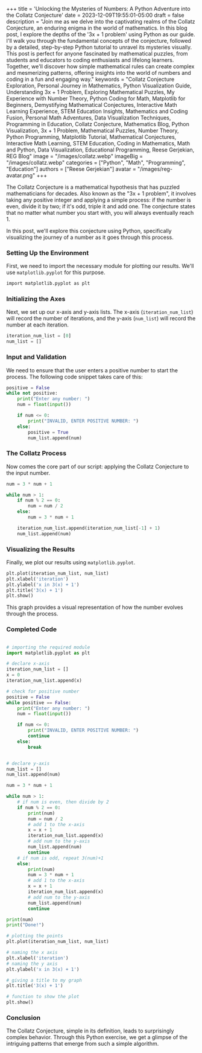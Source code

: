 +++
title = 'Unlocking the Mysteries of Numbers: A Python Adventure into the Collatz Conjecture'
date = 2023-12-09T19:55:01-05:00
draft = false
description = "Join me as we delve into the captivating realms of the Collatz Conjecture, an enduring enigma in the world of mathematics. In this blog post, I explore the depths of the '3x + 1 problem' using Python as our guide. I'll walk you through the fundamental concepts of the conjecture, followed by a detailed, step-by-step Python tutorial to unravel its mysteries visually. This post is perfect for anyone fascinated by mathematical puzzles, from students and educators to coding enthusiasts and lifelong learners. Together, we'll discover how simple mathematical rules can create complex and mesmerizing patterns, offering insights into the world of numbers and coding in a fun and engaging way."
keywords = "Collatz Conjecture Exploration, Personal Journey in Mathematics, Python Visualization Guide, Understanding 3x + 1 Problem, Exploring Mathematical Puzzles, My Experience with Number Theory, Python Coding for Math, Matplotlib for Beginners, Demystifying Mathematical Conjectures, Interactive Math Learning Experience, STEM Education Insights, Mathematics and Coding Fusion, Personal Math Adventures, Data Visualization Techniques, Programming in Education, Collatz Conjecture, Mathematics Blog, Python Visualization, 3x + 1 Problem, Mathematical Puzzles, Number Theory, Python Programming, Matplotlib Tutorial, Mathematical Conjectures, Interactive Math Learning, STEM Education, Coding in Mathematics, Math and Python, Data Visualization, Educational Programming, Reese Gerjekian, REG Blog"
image = "/images/collatz.webp"
imageBig = "/images/collatz.webp"
categories = ["Python", "Math", "Programming", "Education"]
authors = ["Reese Gerjekian"]
avatar = "/images/reg-avatar.png"
+++

The Collatz Conjecture is a mathematical hypothesis that has puzzled mathematicians for decades. Also known as the "3x + 1 problem", it involves taking any positive integer and applying a simple process: if the number is even, divide it by two; if it's odd, triple it and add one. The conjecture states that no matter what number you start with, you will always eventually reach 1.

In this post, we'll explore this conjecture using Python, specifically visualizing the journey of a number as it goes through this process.

### Setting Up the Environment

First, we need to import the necessary module for plotting our results. We'll use `matplotlib.pyplot` for this purpose.

```python
import matplotlib.pyplot as plt
```

### Initializing the Axes

Next, we set up our x-axis and y-axis lists. The x-axis (`iteration_num_list`) will record the number of iterations, and the y-axis (`num_list`) will record the number at each iteration.

```python
iteration_num_list = [0]
num_list = []
```

### Input and Validation

We need to ensure that the user enters a positive number to start the process. The following code snippet takes care of this:

```python
positive = False
while not positive:
    print("Enter any number: ")
    num = float(input())

    if num <= 0:
        print("INVALID, ENTER POSITIVE NUMBER: ")
    else:
        positive = True
        num_list.append(num)
```

### The Collatz Process

Now comes the core part of our script: applying the Collatz Conjecture to the input number.

```python
num = 3 * num + 1

while num > 1:
    if num % 2 == 0:
        num = num / 2
    else:
        num = 3 * num + 1

    iteration_num_list.append(iteration_num_list[-1] + 1)
    num_list.append(num)
```

### Visualizing the Results

Finally, we plot our results using `matplotlib.pyplot`.

```python
plt.plot(iteration_num_list, num_list)
plt.xlabel('iteration')
plt.ylabel('x in 3(x) + 1')
plt.title('3(x) + 1')
plt.show()
```

This graph provides a visual representation of how the number evolves through the process.

### Completed Code

```python

# importing the required module
import matplotlib.pyplot as plt

# declare x-axis
iteration_num_list = []
x = 0
iteration_num_list.append(x)

# check for positive number
positive = False
while positive == False:
    print("Enter any number: ")
    num = float(input())

    if num <= 0:
        print("INVALID, ENTER POSITIVE NUMBER: ")
        continue
    else:
        break


# declare y-axis
num_list = []
num_list.append(num)

num = 3 * num + 1

while num > 1:
    # if num is even, then divide by 2
    if num % 2 == 0:
        print(num)
        num = num / 2
        # add 1 to the x-axis
        x = x + 1
        iteration_num_list.append(x)
        # add num to the y-axis
        num_list.append(num)
        continue
    # if num is odd, repeat 3(num)+1
    else:
        print(num)
        num = 3 * num + 1
        # add 1 to the x-axis
        x = x + 1
        iteration_num_list.append(x)
        # add num to the y-axis
        num_list.append(num)
        continue

print(num)
print("Done!")

# plotting the points
plt.plot(iteration_num_list, num_list)

# naming the x axis
plt.xlabel('iteration')
# naming the y axis
plt.ylabel('x in 3(x) + 1')

# giving a title to my graph
plt.title('3(x) + 1')

# function to show the plot
plt.show()
```

### Conclusion

The Collatz Conjecture, simple in its definition, leads to surprisingly complex behavior. Through this Python exercise, we get a glimpse of the intriguing patterns that emerge from such a simple algorithm.
